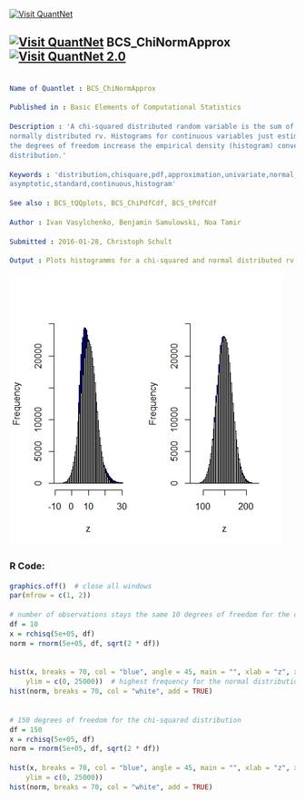 
[<img src="https://github.com/QuantLet/Styleguide-and-FAQ/blob/master/pictures/banner.png" width="888" alt="Visit QuantNet">](http://quantlet.de/)

## [<img src="https://github.com/QuantLet/Styleguide-and-FAQ/blob/master/pictures/qloqo.png" alt="Visit QuantNet">](http://quantlet.de/) **BCS_ChiNormApprox** [<img src="https://github.com/QuantLet/Styleguide-and-FAQ/blob/master/pictures/QN2.png" width="60" alt="Visit QuantNet 2.0">](http://quantlet.de/)

```yaml

Name of Quantlet : BCS_ChiNormApprox

Published in : Basic Elements of Computational Statistics

Description : 'A chi-squared distributed random variable is the sum of independent standard
normally distributed rv. Histograms for continuous variables just estimate the pdf of the rv. As
the degrees of freedom increase the empirical density (histogram) converges to the normal
distribution.'

Keywords : 'distribution,chisquare,pdf,approximation,univariate,normal,
asymptotic,standard,continuous,histogram'

See also : BCS_tQQplots, BCS_ChiPdfCdf, BCS_tPdfCdf

Author : Ivan Vasylchenko, Benjamin Samulowski, Noa Tamir

Submitted : 2016-01-28, Christoph Schult

Output : Plots histogramms for a chi-squared and normal distributed rv for different sample sizes.

```

![Picture1](BCS_ChiNormApprox.png)


### R Code:
```r
graphics.off()  # close all windows
par(mfrow = c(1, 2))

# number of observations stays the same 10 degrees of freedom for the chi-squared distribution
df = 10
x = rchisq(5e+05, df)
norm = rnorm(5e+05, df, sqrt(2 * df))


hist(x, breaks = 70, col = "blue", angle = 45, main = "", xlab = "z", xlim = c(df - 6 * sqrt(df), df + 6 * sqrt(df)), 
    ylim = c(0, 25000))  # highest frequency for the normal distribution
hist(norm, breaks = 70, col = "white", add = TRUE)


# 150 degrees of freedom for the chi-squared distribution
df = 150
x = rchisq(5e+05, df)
norm = rnorm(5e+05, df, sqrt(2 * df))

hist(x, breaks = 70, col = "blue", angle = 45, main = "", xlab = "z", xlim = c(df - 6 * sqrt(df), df + 6 * sqrt(df)), 
    ylim = c(0, 25000))
hist(norm, breaks = 70, col = "white", add = TRUE)
```
